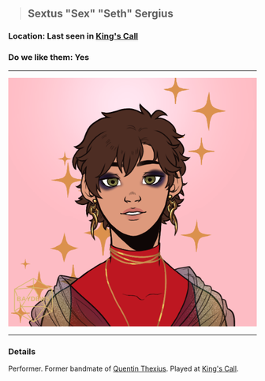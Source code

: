 >## Sextus "Sex" "Seth" Sergius

### Location: Last seen in [King's Call](Notes/Locations/King's%20Call.md)

### Do we like them: Yes

***

![sextus_hot](../../../Templates/images/npc-sextus.png "sextus hot")

***

### Details

Performer. Former bandmate of [Quentin Thexius](Notes/Characters/PCs/Quentin%20Thexius.md). Played at [King's Call](../../Locations/King's%20Call.md#The%20Duck's%20Back).